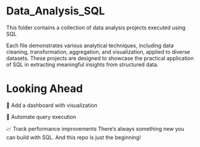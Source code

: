 # Data_Analysis_SQL
This folder contains a collection of data analysis projects executed using SQL

Each file demonstrates various analytical techniques, including data cleaning, transformation, aggregation, and visualization, applied to diverse datasets. These projects are designed to showcase the practical application of SQL in extracting meaningful insights from structured data.

# Looking Ahead
🚀 Add a dashboard with visualization

🔁 Automate query execution

📈 Track performance improvements
There’s always something new you can build with SQL. And this repo is just the beginning!
